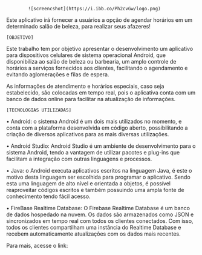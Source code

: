 			![screencshot](https://i.ibb.co/Ph2cvGw/logo.png)

Este aplicativo irá fornecer a usuários a opção de agendar horários em um determinado salão de beleza, para realizar seus afazeres!


	[OBJETIVO]
 Este trabalho tem por objetivo apresentar o desenvolvimento um aplicativo para dispositivos celulares de sistema operacional Android, que disponibiliza ao salão de beleza ou barbearia, um amplo controle de horários a serviços fornecidos aos clientes, facilitando o agendamento e evitando aglomerações e filas de espera.
 
 As informações de atendimento e horários especiais, caso seja estabelecido, são colocadas em tempo real, pois o aplicativa conta com um banco de dados online para facilitar na atualização de informações. 

    [TECNOLOGIAS UTILIZADAS]
• Android: o sistema Android é um dois mais utilizados no momento, e conta com a plataforma desenvolvida em código aberto, possibilitando a criação de diversos aplicativos para as mais diversas utilizações. 

• Android Studio: Android Studio é um ambiente de desenvolvimento para o sistema Android, tendo a vantagem de utilizar pacotes e plug-ins que facilitam a integração com outras linguagens e processos.

• Java: o Android executa aplicativos escritos na linguagem Java, é este o motivo desta linguagem ser escolhida para programar o aplicativo. Sendo esta uma linguagem de alto nível e orientada a objetos, é possível reaproveitar códigos escritos e também possuindo uma ampla fonte de conhecimento tendo fácil acesso.

• FireBase Realtime Database: O Firebase Realtime Database é um banco de dados hospedado na nuvem. Os dados são armazenados como JSON e sincronizados em tempo real com todos os clientes conectados. Com isso, todos os clientes compartilham uma instância do Realtime Database e recebem automaticamente atualizações com os dados mais recentes.


Para mais, acesse o link: <unavailable>
